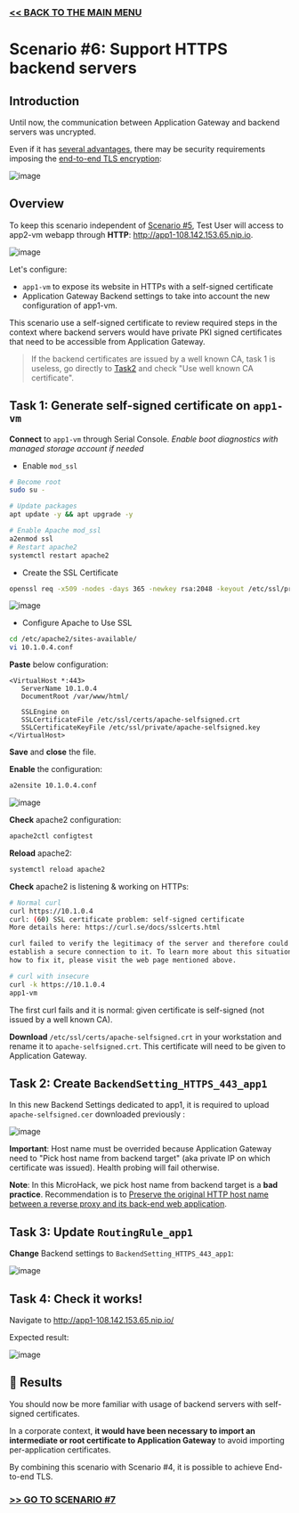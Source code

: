 ### [<< BACK TO THE MAIN MENU](https://github.com/nholuongut/azure-application-gateway-microhack)

# Scenario #6: Support HTTPS backend servers

## Introduction

Until now, the communication between Application Gateway and backend servers was uncrypted. 

Even if it has [several advantages](https://learn.microsoft.com/en-us/azure/application-gateway/ssl-overview#tls-termination), there may be security requirements imposing the [end-to-end TLS encryption](https://learn.microsoft.com/en-us/azure/application-gateway/ssl-overview#end-to-end-tls-encryption):

![image](docs/scenario6-endtoend.png)



## Overview 

To keep this scenario independent of [Scenario #5](https://github.com/nholuongut/azure-application-gateway-microhack/blob/main/5-scenario.md), Test User will access to app2-vm webapp through **HTTP**: http://app1-108.142.153.65.nip.io.  

![image](docs/scenario6-overview.png)

Let's configure:
- `app1-vm` to expose its website in HTTPs with a self-signed certificate
- Application Gateway Backend settings to take into account the new configuration of app1-vm.

This scenario use a self-signed certificate to review required steps in the context where backend servers would have private PKI signed certificates that need to be accessible from Application Gateway.

> If the backend certificates are issued by a well known CA, task 1 is useless, go directly to [Task2](https://github.com/nholuongut/azure-application-gateway-microhack/blob/main/6-scenario.md#task-2-create-backendsetting_https_443_app1) and check "Use well known CA certificate".

## Task 1: Generate self-signed certificate on `app1-vm`

**Connect** to `app1-vm` through Serial Console. *Enable boot diagnostics with managed storage account if needed*

* Enable `mod_ssl`
  
```bash
# Become root
sudo su - 

# Update packages
apt update -y && apt upgrade -y

# Enable Apache mod_ssl
a2enmod ssl
# Restart apache2
systemctl restart apache2
```

* Create the SSL Certificate

```bash
openssl req -x509 -nodes -days 365 -newkey rsa:2048 -keyout /etc/ssl/private/apache-selfsigned.key -out /etc/ssl/certs/apache-selfsigned.crt
```

![image](docs/scenario6-generate_ssl.png)

* Configure Apache to Use SSL

```bash
cd /etc/apache2/sites-available/
vi 10.1.0.4.conf
```

**Paste** below configuration:
```
<VirtualHost *:443>
   ServerName 10.1.0.4
   DocumentRoot /var/www/html/

   SSLEngine on
   SSLCertificateFile /etc/ssl/certs/apache-selfsigned.crt
   SSLCertificateKeyFile /etc/ssl/private/apache-selfsigned.key
</VirtualHost>
```

**Save** and **close** the file.

**Enable** the configuration:
```bash
a2ensite 10.1.0.4.conf
```

![image](docs/scenario6-a2ensite.png)

**Check** apache2 configuration:
```bash
apache2ctl configtest
```

**Reload** apache2:
```bash
systemctl reload apache2
```

**Check** apache2 is listening & working on HTTPs:
```bash
# Normal curl
curl https://10.1.0.4
curl: (60) SSL certificate problem: self-signed certificate
More details here: https://curl.se/docs/sslcerts.html

curl failed to verify the legitimacy of the server and therefore could not
establish a secure connection to it. To learn more about this situation and
how to fix it, please visit the web page mentioned above.

# curl with insecure
curl -k https://10.1.0.4
app1-vm
```

The first curl fails and it is normal: given certificate is self-signed (not issued by a well known CA).

**Download** `/etc/ssl/certs/apache-selfsigned.crt` in your workstation and rename it to `apache-selfsigned.crt`. This certificate will need to be given to Application Gateway.

## Task 2: Create `BackendSetting_HTTPS_443_app1` 

In this new Backend Settings dedicated to app1, it is required to upload `apache-selfsigned.cer` downloaded previously :

![image](docs/scenario6-BackendSetting_HTTPS_443_app1.png)

**Important**: Host name must be overrided because Application Gateway need to "Pick host name from backend target" (aka private IP on which certificate was issued). Health probing will fail otherwise.

**Note**: In this MicroHack, we pick host name from backend target is a **bad practice**. Recommendation is to [Preserve the original HTTP host name between a reverse proxy and its back-end web application](https://learn.microsoft.com/en-us/azure/architecture/best-practices/host-name-preservation).

## Task 3: Update `RoutingRule_app1`

**Change** Backend settings to `BackendSetting_HTTPS_443_app1`:

![image](docs/scenario6-RoutingRule_app1.png)

## Task 4: Check it works!

Navigate to http://app1-108.142.153.65.nip.io/ 

Expected result: 

![image](docs/scenario2-result-app1.png)

## 🏁 Results

You should now be more familiar with usage of backend servers with self-signed certificates.

In a corporate context, **it would have been necessary to import an intermediate or root certificate to Application Gateway** to avoid importing per-application certificates.

By combining this scenario with Scenario #4, it is possible to achieve End-to-end TLS.


### [>> GO TO SCENARIO #7](https://github.com/nholuongut/azure-application-gateway-microhack/blob/main/7-scenario.md)
